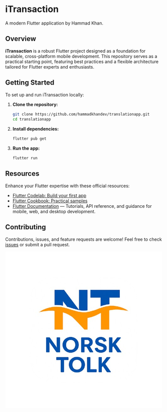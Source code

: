
# iTransaction

A modern Flutter application by Hammad Khan.

## Overview

**iTransaction** is a robust Flutter project designed as a foundation for scalable, cross-platform mobile development. This repository serves as a practical starting point, featuring best practices and a flexible architecture tailored for Flutter experts and enthusiasts.

## Getting Started

To set up and run iTransaction locally:

1. **Clone the repository:**
   ```sh
   git clone https://github.com/hammadkhandev/translationapp.git
   cd translationapp
   ```

2. **Install dependencies:**
   ```sh
   flutter pub get
   ```

3. **Run the app:**
   ```sh
   flutter run
   ```

## Resources

Enhance your Flutter expertise with these official resources:

- [Flutter Codelab: Build your first app](https://docs.flutter.dev/get-started/codelab)
- [Flutter Cookbook: Practical samples](https://docs.flutter.dev/cookbook)
- [Flutter Documentation](https://docs.flutter.dev/) — Tutorials, API reference, and guidance for mobile, web, and desktop development.

## Contributing

Contributions, issues, and feature requests are welcome! Feel free to check [issues](https://github.com/hammadkhandev/translationapp/issues) or submit a pull request.

![App Logo](https://github.com/hammadkhandev/translationapp/raw/main/assets/images/logo.png)